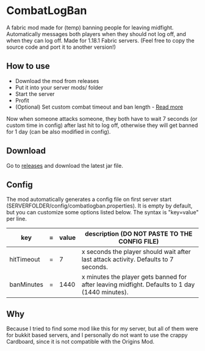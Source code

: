 # CombatLogBan
A fabric mod made for (temp) banning people for leaving midfight. Automatically messages both players when they should not log off, and when they can log off.
Made for 1.18.1 Fabric servers. (Feel free to copy the source code and port it to another version!)

## How to use
- Download the mod from releases
- Put it into your server mods/ folder
- Start the server
- Profit
- (Optional) Set custom combat timeout and ban length - [Read more](##Config)

Now when someone attacks someone, they both have to wait 7 seconds (or custom time in config) after last hit to log off, otherwise they will get banned for 1 day (can be also modified in config).

## Download
Go to [releases](https://github.com/SansSerif1/OriginEnforcer/releases) and download the latest jar file.

## Config
The mod automatically generates a config file on first server start (SERVERFOLDER/config/combatlogban.properties). It is empty by default, but you can customize some options listed below. The syntax is "key=value" per line.

| key        | = | value | description (DO NOT PASTE TO THE CONFIG FILE)                                                  |
|------------|---|-------|------------------------------------------------------------------------------------------------|
| hitTimeout | = | 7     | x seconds the player should wait after last attack activity. Defaults to 7 seconds.            |
| banMinutes | = | 1440  | x minutes the player gets banned for after leaving midfight. Defaults to 1 day (1440 minutes). |

## Why
Because I tried to find some mod like this for my server, but all of them were for bukkit based servers, and I personally do not want to use the crappy Cardboard, since it is not compatible with the Origins Mod.
